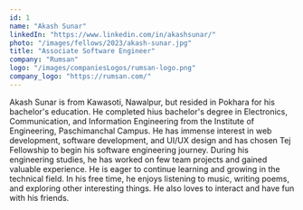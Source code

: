 ```yaml
---
id: 1
name: "Akash Sunar"
linkedIn: "https://www.linkedin.com/in/akashsunar/"
photo: "/images/fellows/2023/akash-sunar.jpg"
title: "Associate Software Engineer"
company: "Rumsan"
logo: "/images/companiesLogos/rumsan-logo.png"
company_logo: "https://rumsan.com/"
---
```


Akash Sunar is from Kawasoti, Nawalpur, but resided in Pokhara for his bachelor's education. He completed hius bachelor's degree in Electronics, Communication, and Information Engineering from the Institute of Engineering, Paschimanchal Campus. He has immense interest in web development, software development, and UI/UX design and has chosen Tej Fellowship to begin his software engineering journey. During his engineering studies, he has worked on few team projects and gained valuable experience. He is eager to continue learning and growing in the technical field. In his free time, he enjoys listening to music, writing poems, and exploring other interesting things. He also loves to interact and have fun with his friends.
